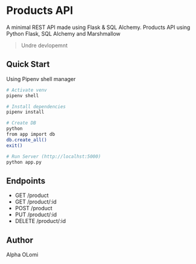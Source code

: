 # Products API

A minimal REST API made using Flask & SQL Alchemy. Products API using Python Flask, SQL Alchemy and Marshmallow

> Undre devlopemnt

## Quick Start

Using Pipenv shell manager

```bash
# Activate venv
pipenv shell

# Install dependencies
pipenv install
```

```bash
# Create DB
python
from app import db
db.create_all()
exit()

# Run Server (http://localhst:5000)
python app.py
```

## Endpoints

- GET /product
- GET /product/:id
- POST /product
- PUT /product/:id
- DELETE /product/:id

## Author

Alpha OLomi
